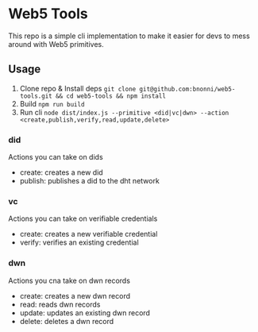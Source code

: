 # Web5 Tools

This repo is a simple cli implementation to make it easier for devs to mess around with Web5 primitives.

## Usage

1. Clone repo & Install deps `git clone git@github.com:bnonni/web5-tools.git && cd web5-tools && npm install`
2. Build `npm run build`
3. Run cli `node dist/index.js --primitive <did|vc|dwn> --action <create,publish,verify,read,update,delete>`

### did

Actions you can take on dids

- create: creates a new did
- publish: publishes a did to the dht network

### vc

Actions you can take on verifiable credentials

- create: creates a new verifiable credential
- verify: verifies an existing credential

### dwn

Actions you cna take on dwn records

- create: creates a new dwn record
- read: reads dwn records
- update: updates an existing dwn record
- delete: deletes a dwn record